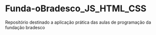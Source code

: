 # Funda-oBradesco_JS_HTML_CSS
Repositório destinado a aplicação prática das aulas de programação da fundação bradesco
